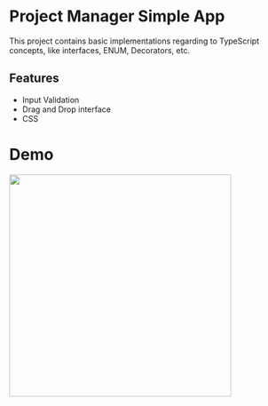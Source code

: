 # Project Manager Simple App

This project contains basic implementations regarding to TypeScript concepts, like interfaces, ENUM, Decorators, etc.

## Features
- Input Validation
- Drag and Drop interface
- CSS

# Demo

<img src="ProjectManager.gif" width="400" height="400" />

